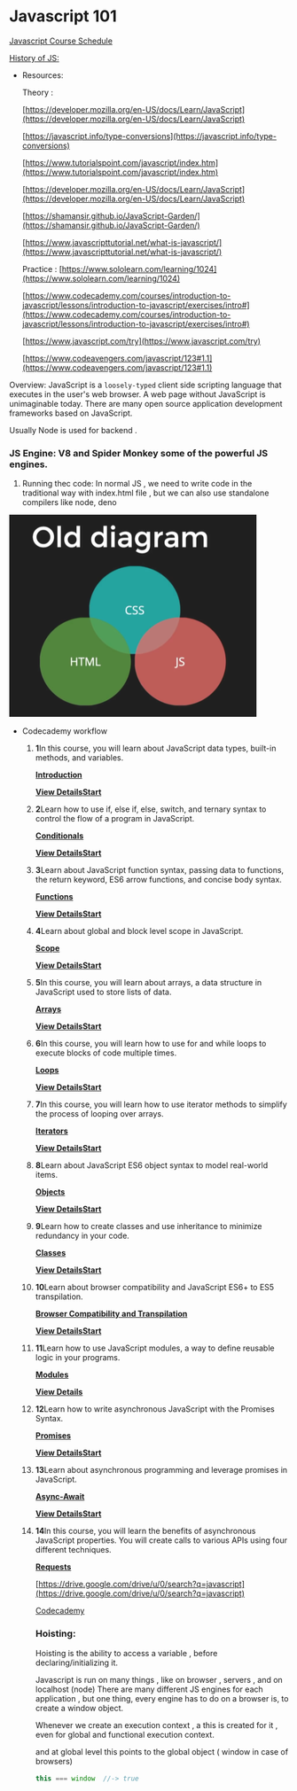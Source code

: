 # Javascript 101

[Javascript Course Schedule ](Javascript%20101%2083e74dc9bc03434d977cdf92e73d6d3d/Javascript%20Course%20Schedule%209d609cdd280c4612b8cae15e26fe94e9.csv)

[History of JS:](Javascript%20101%2083e74dc9bc03434d977cdf92e73d6d3d/History%20of%20JS%205cfdf40fc4054ad597fcbe58617d7c65.md)

- Resources:

    Theory :

    [https://developer.mozilla.org/en-US/docs/Learn/JavaScript](https://developer.mozilla.org/en-US/docs/Learn/JavaScript)

    [https://javascript.info/type-conversions](https://javascript.info/type-conversions)

    [https://www.tutorialspoint.com/javascript/index.htm](https://www.tutorialspoint.com/javascript/index.htm)

    [https://developer.mozilla.org/en-US/docs/Learn/JavaScript](https://developer.mozilla.org/en-US/docs/Learn/JavaScript)

    [https://shamansir.github.io/JavaScript-Garden/](https://shamansir.github.io/JavaScript-Garden/)

    [https://www.javascripttutorial.net/what-is-javascript/](https://www.javascripttutorial.net/what-is-javascript/)

    Practice : 
    [https://www.sololearn.com/learning/1024](https://www.sololearn.com/learning/1024)

    [https://www.codecademy.com/courses/introduction-to-javascript/lessons/introduction-to-javascript/exercises/intro#](https://www.codecademy.com/courses/introduction-to-javascript/lessons/introduction-to-javascript/exercises/intro#)

    [https://www.javascript.com/try](https://www.javascript.com/try)

    [https://www.codeavengers.com/javascript/123#1.1](https://www.codeavengers.com/javascript/123#1.1)

Overview: 
JavaScript is a `loosely-typed` client side scripting language that executes in the user's web browser. A
web page without JavaScript is unimaginable today. There are many open source application development
frameworks based on JavaScript.

Usually Node is used for backend .

### JS Engine:   V8 and Spider Monkey some of the powerful JS engines.

1. Running thec code:  In normal JS , we need to write code in the traditional way with index.html file , but we can also use standalone compilers like node, deno

![Javascript%20101%2083e74dc9bc03434d977cdf92e73d6d3d/Untitled.png](Javascript%20101%2083e74dc9bc03434d977cdf92e73d6d3d/Untitled.png)

- Codecademy workflow

    1. **1**In this course, you will learn about JavaScript data types, built-in methods, and variables.

        **[Introduction](https://www.codecademy.com/learn/introduction-to-javascript/modules/learn-javascript-introduction)**

        **[View Details](https://www.codecademy.com/learn/introduction-to-javascript/modules/learn-javascript-introduction)[Start](https://www.codecademy.com/courses/introduction-to-javascript/lessons/introduction-to-javascript)**

    2. **2**Learn how to use if, else if, else, switch, and ternary syntax to control the flow of a program in JavaScript.

        **[Conditionals](https://www.codecademy.com/learn/introduction-to-javascript/modules/learn-javascript-control-flow)**

        **[View Details](https://www.codecademy.com/learn/introduction-to-javascript/modules/learn-javascript-control-flow)[Start](https://www.codecademy.com/courses/introduction-to-javascript/lessons/control-flow)**

    3. **3**Learn about JavaScript function syntax, passing data to functions, the return keyword, ES6 arrow functions, and concise body syntax.

        **[Functions](https://www.codecademy.com/learn/introduction-to-javascript/modules/learn-javascript-functions)**

        **[View Details](https://www.codecademy.com/learn/introduction-to-javascript/modules/learn-javascript-functions)[Start](https://www.codecademy.com/courses/introduction-to-javascript/lessons/functions)**

    4. **4**Learn about global and block level scope in JavaScript.

        **[Scope](https://www.codecademy.com/learn/introduction-to-javascript/modules/learn-javascript-scope)**

        **[View Details](https://www.codecademy.com/learn/introduction-to-javascript/modules/learn-javascript-scope)[Start](https://www.codecademy.com/courses/introduction-to-javascript/lessons/scope)**

    5. **5**In this course, you will learn about arrays, a data structure in JavaScript used to store lists of data.

        **[Arrays](https://www.codecademy.com/learn/introduction-to-javascript/modules/learn-javascript-arrays)**

        **[View Details](https://www.codecademy.com/learn/introduction-to-javascript/modules/learn-javascript-arrays)[Start](https://www.codecademy.com/courses/introduction-to-javascript/lessons/arrays)**

    6. **6**In this course, you will learn how to use for and while loops to execute blocks of code multiple times.

        **[Loops](https://www.codecademy.com/learn/introduction-to-javascript/modules/learn-javascript-loops)**

        **[View Details](https://www.codecademy.com/learn/introduction-to-javascript/modules/learn-javascript-loops)[Start](https://www.codecademy.com/courses/introduction-to-javascript/lessons/loops)**

    7. **7**In this course, you will learn how to use iterator methods to simplify the process of looping over arrays.

        **[Iterators](https://www.codecademy.com/learn/introduction-to-javascript/modules/learn-javascript-iterators)**

        **[View Details](https://www.codecademy.com/learn/introduction-to-javascript/modules/learn-javascript-iterators)[Start](https://www.codecademy.com/courses/introduction-to-javascript/lessons/higher-order-functions)**

    8. **8**Learn about JavaScript ES6 object syntax to model real-world items.

        **[Objects](https://www.codecademy.com/learn/introduction-to-javascript/modules/learn-javascript-objects)**

        **[View Details](https://www.codecademy.com/learn/introduction-to-javascript/modules/learn-javascript-objects)[Start](https://www.codecademy.com/courses/introduction-to-javascript/lessons/objects)**

    9. **9**Learn how to create classes and use inheritance to minimize redundancy in your code.

        **[Classes](https://www.codecademy.com/learn/introduction-to-javascript/modules/learn-javascript-classes)**

        **[View Details](https://www.codecademy.com/learn/introduction-to-javascript/modules/learn-javascript-classes)[Start](https://www.codecademy.com/courses/introduction-to-javascript/lessons/classes)**

    10. **10**Learn about browser compatibility and JavaScript ES6+ to ES5 transpilation.

        **[Browser Compatibility and Transpilation](https://www.codecademy.com/learn/introduction-to-javascript/modules/learn-javascript-transpilation)**

        **[View Details](https://www.codecademy.com/learn/introduction-to-javascript/modules/learn-javascript-transpilation)[Start](https://www.codecademy.com/courses/introduction-to-javascript/lessons/browser-compatibility-and-transpilation)**

    11. **11**Learn how to use JavaScript modules, a way to define reusable logic in your programs.

        **[Modules](https://www.codecademy.com/learn/introduction-to-javascript/modules/intermediate-javascript-modules)**

        **[View Details](https://www.codecademy.com/learn/introduction-to-javascript/modules/intermediate-javascript-modules)**

    12. **12**Learn how to write asynchronous JavaScript with the Promises Syntax.

        **[Promises](https://www.codecademy.com/learn/introduction-to-javascript/modules/javascript-promises)**

        **[View Details](https://www.codecademy.com/learn/introduction-to-javascript/modules/javascript-promises)[Start](https://www.codecademy.com/courses/introduction-to-javascript/lessons/promises)**

    13. **13**Learn about asynchronous programming and leverage promises in JavaScript.

        **[Async-Await](https://www.codecademy.com/learn/introduction-to-javascript/modules/asynch-js)**

        **[View Details](https://www.codecademy.com/learn/introduction-to-javascript/modules/asynch-js)[Start](https://www.codecademy.com/courses/introduction-to-javascript/lessons/async-await)**

    14. **14**In this course, you will learn the benefits of asynchronous JavaScript properties. You will create calls to various APIs using four different techniques.

        **[Requests](https://www.codecademy.com/learn/introduction-to-javascript/modules/intermediate-javascript-requests)**

        [https://drive.google.com/drive/u/0/search?q=javascript](https://drive.google.com/drive/u/0/search?q=javascript)

        [Codecademy](Javascript%20101%2083e74dc9bc03434d977cdf92e73d6d3d/Codecademy%20ed7317c6b5ad496eb13396741fb4db19.md)

        ### Hoisting:

        Hoisting is the ability to access a variable , before declaring/initializing it. 

        Javascript is run on many things  , like on browser , servers , and on localhost (node) 
        There are many different JS engines for each application , but one thing, every engine has to do on a browser is, to create a window object.

        Whenever we create an execution context , a this is created for it , even for global and functional execution context.

        and at global level this points to the global object ( window in case of browsers)

        ```jsx
        this === window  //-> true 
        ```